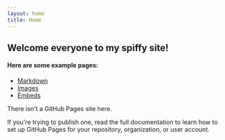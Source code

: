 ```yaml
---
layout: home
title: Home
---
```


## Welcome everyone to my spiffy site!


#### Here are some example pages:

- [Markdown](02-markdown-examples)
- [Images](03-images-examples)
- [Embeds](04-embeds-examples)


There isn't a GitHub Pages site here.

If you're trying to publish one, read the full documentation to learn how to set up GitHub Pages for your repository, organization, or user account.
